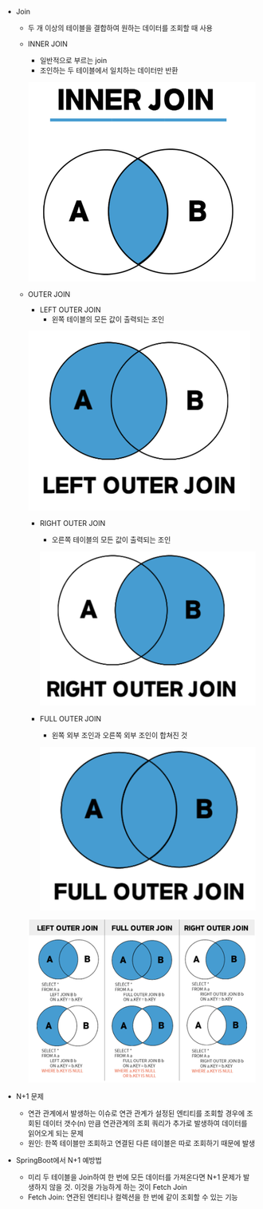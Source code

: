 - Join
    - 두 개 이상의 테이블을 결합하여 원하는 데이터를 조회할 때 사용
    - INNER JOIN
        - 일반적으로 부르는 join
        - 조인하는 두 테이블에서 일치하는 데이터만 반환

      ![](image.png)

    - OUTER JOIN
        - LEFT OUTER JOIN
            - 왼쪽 테이블의 모든 값이 출력되는 조인

         ![](image1.png)

        - RIGHT OUTER JOIN
            - 오른쪽 테이블의 모든 값이 출력되는 조인

          ![](image2.png)

        - FULL OUTER JOIN
            - 왼쪽 외부 조인과 오른쪽 외부 조인이 합쳐진 것

          ![](image3.png)
        
        ![](image4.png)


- N+1 문제
    - 연관 관계에서 발생하는 이슈로 연관 관계가 설정된 엔티티를 조회할 경우에 조회된 데이터 갯수(n) 만큼 연관관계의 조회 쿼리가 추가로 발생하여 데이터를 읽어오게 되는 문제
    - 원인: 한쪽 테이블만 조회하고 연결된 다른 테이블은 따로 조회하기 때문에 발생
- SpringBoot에서 N+1 예방법
    - 미리 두 테이블을 Join하여 한 번에 모든 데이터를 가져온다면 N+1 문제가 발생하지 않을 것. 이것을 가능하게 하는 것이 Fetch Join
    - Fetch Join: 연관된 엔티티나 컬렉션을 한 번에 같이 조회할 수 있는 기능